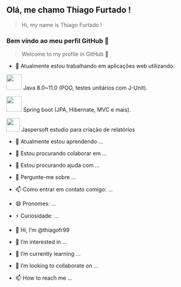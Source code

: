## Olá, me chamo Thiago Furtado !
>Hi, my name is Thiago Furtado !


### Bem vindo ao meu perfil GitHub 👋
>Welcome to my profile in GitHub 👋


- 🔭 Atualmente estou trabalhando em aplicações web utilizando:


<img src="https://cdn.jsdelivr.net/gh/devicons/devicon/icons/java/java-original-wordmark.svg" width="40" height="40"/>  Java 8.0~11.0 (POO, testes unitários com J-Unit). 

<img src="https://cdn.jsdelivr.net/gh/devicons/devicon/icons/spring/spring-original-wordmark.svg" width="40" height="40"/>  Spring boot (JPA, Hibernate, MVC e mais). 

<img src="https://img.icons8.com/external-sbts2018-flat-sbts2018/344/external-reports-basic-ui-elements-2.3-sbts2018-flat-sbts2018.png" width="35" height="35"/>   Jaspersoft estudio para criação de relatórios
          

- 🌱 Atualmente estou aprendendo ...
- 👯 Estou procurando colaborar em ...
- 🤔 Estou procurando ajuda com ...
- 💬 Pergunte-me sobre ...
- 📫 Como entrar em contato comigo: ...
- 😄 Pronomes: ...
- ⚡ Curiosidade: ...


- 👋 Hi, I’m @thiagofr99
- 👀 I’m interested in ...
- 🌱 I’m currently learning ...
- 💞️ I’m looking to collaborate on ...
- 📫 How to reach me ...

<!---
thiagofr99/thiagofr99 is a ✨ special ✨ repository because its `README.md` (this file) appears on your GitHub profile.
You can click the Preview link to take a look at your changes.
--->
